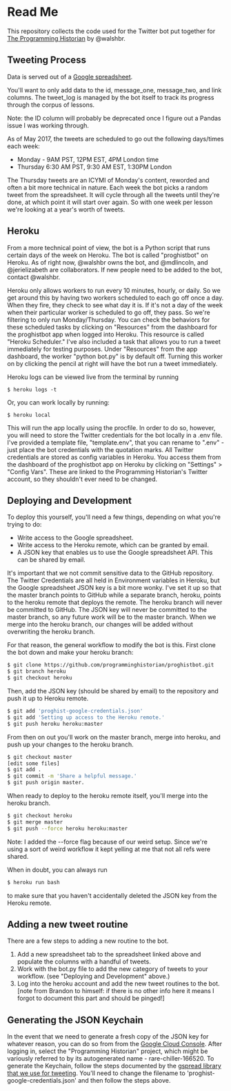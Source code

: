 # Read Me

This repository collects the code used for the Twitter bot put together for [The Programming Historian](programminghistorian.org) by @walshbr.

## Tweeting Process

Data is served out of a [Google spreadsheet](https://docs.google.com/spreadsheets/d/1o-C-3WwfcEYWipIFb112tkuM-XOI8pVVpA9_sag9Ph8/edit#gid=1625380994).

You'll want to only add data to the id, message_one, message_two, and link columns. The tweet_log is managed by the bot itself to track its progress through the corpus of lessons.

Note: the ID column will probably be deprecated once I figure out a Pandas issue I was working through.

As of May 2017, the tweets are scheduled to go out the following days/times each week:

* Monday - 9AM PST, 12PM EST, 4PM London time
* Thursday 6:30 AM PST, 9:30 AM EST, 1:30PM London

The Thursday tweets are an ICYMI of Monday's content, reworded and often a bit more technical in nature. Each week the bot picks a random tweet from the spreadsheet. It will cycle through all the tweets until they're done, at which point it will start over again. So with one week per lesson we're looking at a year's worth of tweets.

## Heroku

From a more technical point of view, the bot is a Python script that runs certain days of the week on Heroku. The bot is called "proghistbot" on Heroku. As of right now, @walshbr owns the bot, and @mdlincoln, and @jerielizabeth are collaborators. If new people need to be added to the bot, contact @walshbr.

Heroku only allows workers to run every 10 minutes, hourly, or daily. So we get around this by having two workers scheduled to each go off once a day. When they fire, they check to see what day it is. If it's not a day of the week when their particular worker is scheduled to go off, they pass. So we're filtering to only run Monday/Thursday. You can check the behaviors for these scheduled tasks by clicking on "Resources" from the dashboard for the proghistbot app when logged into Heroku. This resource is called "Heroku Scheduler." I've also included a task that allows you to run a tweet immediately for testing purposes. Under "Resources" from the app dashboard, the worker "python bot.py" is by default off. Turning this worker on by clicking the pencil at right will have the bot run a tweet immediately.

Heroku logs can be viewed live from the terminal by running

```
$ heroku logs -t
```

Or, you can work locally by running:

```
$ heroku local
```

This will run the app locally using the procfile. In order to do so, however, you will need to store the Twitter credentials for the bot locally in a .env file. I've provided a template file, "template.env", that you can rename to ".env" - just place the bot credentials with the quotation marks. All Twitter credentials are stored as config variables in Heroku. You access them from the dashboard of the proghistbot app on Heroku by clicking on "Settings" > "Config Vars". These are linked to the Programming Historian's Twitter account, so they shouldn't ever need to be changed.

## Deploying and Development

To deploy this yourself, you'll need a few things, depending on what you're trying to do:

* Write access to the Google spreadsheet.
* Write access to the Heroku remote, which can be granted by email.
* A JSON key that enables us to use the Google spreadsheet API. This can be shared by email.

It's important that we not commit sensitive data to the GitHub repository. The Twitter Credentials are all held in Environment variables in Heroku, but the Google spreadsheet JSON key is a bit more wonky. I've set it up so that the master branch points to GitHub while a separate branch, heroku, points to the heroku remote that deploys the remote. The heroku branch will never be committed to GitHub. The JSON key will never be committed to the master branch, so any future work will be to the master branch. When we merge into the heroku branch, our changes will be added without overwriting the heroku branch.  

For that reason, the general workflow to modify the bot is this. First clone the bot down and make your heroku branch:

```bash
$ git clone https://github.com/programminghistorian/proghistbot.git
$ git branch heroku
$ git checkout heroku
```

Then, add the JSON key (should be shared by email) to the repository and push it up to Heroku remote.

```bash
$ git add 'proghist-google-credentials.json'
$ git add 'Setting up access to the Heroku remote.'
$ git push heroku heroku:master
```

From then on out you'll work on the master branch, merge into heroku, and push up your changes to the heroku branch.

```bash
$ git checkout master
[edit some files]
$ git add .
$ git commit -m 'Share a helpful message.'
$ git push origin master.
```

When ready to deploy to the heroku remote itself, you'll merge into the heroku branch.

```bash
$ git checkout heroku
$ git merge master
$ git push --force heroku heroku:master
```
Note: I added the --force flag because of our weird setup. Since we're using a sort of weird workflow it kept yelling at me that not all refs were shared.

When in doubt, you can always run
```bash
$ heroku run bash
```

to make sure that you haven't accidentally deleted the JSON key from the Heroku remote.

## Adding a new tweet routine

There are a few steps to adding a new routine to the bot.

1. Add a new spreadsheet tab to the spreadsheet linked above and populate the columns with a handful of tweets.
2. Work with the bot.py file to add the new category of tweets to your workflow. (see "Deploying and Development" above.)
3. Log into the heroku account and add the new tweet routines to the bot. [note from Brandon to himself: if there is no other info here it means I forgot to document this part and should be pinged!]

## Generating the JSON Keychain

In the event that we need to generate a fresh copy of the JSON key for whatever reason, you can do so from from the [Google Cloud Console](https://console.cloud.google.com/). After logging in, select the "Programming Historian" project, which might be variously referred to by its autogenerated name - rare-chiller-166520. To generate the Keychain, follow the steps documented by the [gspread library that we use for tweeting](http://gspread.readthedocs.io/en/latest/oauth2.html). You'll need to change the filename to 'proghist-google-credentials.json' and then follow the steps above.

